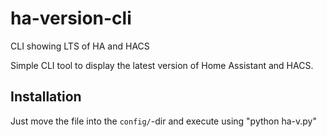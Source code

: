 # ha-version-cli
CLI showing LTS of HA and HACS

Simple CLI tool to display the latest version of Home Assistant and HACS.

## Installation
Just move the file into the `config/`-dir and execute using "python ha-v.py"
